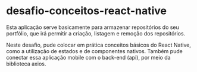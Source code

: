 # desafio-conceitos-react-native

Esta aplicação serve basicamente para armazenar repositórios do seu portfólio, que irá permitir a criação, listagem e remoção dos repositórios.

Neste desafio, pude colocar em prática conceitos básicos do React Native, como a utilização de estados e de componentes nativos. 
Também pude conectar essa aplicação mobile com o back-end (api), por meio da biblioteca axios.
